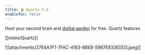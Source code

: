 ```yaml
---
title: 🪴 Quartz 3.3
enableToc: false
---
```


Host your second brain and [digital garden](https://jzhao.xyz/posts/networked-thought) for free. Quartz features

[[notes/Quartz]]

![[attachments/2764A7F1-7FAC-4163-8BEB-59B7E833EDD3.jpeg]]